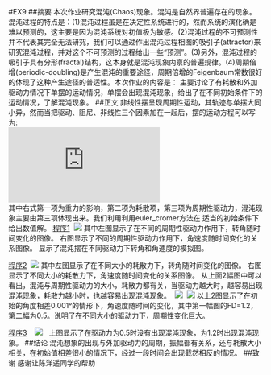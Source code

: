 #EX9
##摘要
本次作业研究混沌(Chaos)现象。混沌是自然界普遍存在的现象。混沌过程的特点是：(1)混沌过程虽是在决定性系统进行的，然而系统的演化确是难以预测的，这主要是因为混沌系统对初值极为敏感。(2)混沌过程的不可预测性并不代表其完全无法研究，我们可以通过作出混沌过程相图的吸引子(attractor)来研究混沌过程，并对这个不可预测的过程给出一些“预测”。(3)另外，混沌过程的吸引子具有分形(fractal)结构，这本身就是混沌现象内禀的普遍规律。(4)周期倍增(periodic-doubling)是产生混沌的重要途径，周期倍增的Feigenbaum常数很好的体现了这种产生途径的普适性。本次作业的内容是： 主要讨论了有耗散和外加驱动力情况下单摆的运动情况，单摆会出现混沌现象，给出了在不同初始条件下的运动情况，了解混沌现象。
##正文
非线性摆呈现周期性运动，其轨迹与单摆大同小异，然而当把驱动、阻尼、非线性三个因素加在一起后，摆的运动方程可以写为:   
   ![](http://latex.codecogs.com/gif.latex?%5Cfrac%7Bd%5E2%5Ctheta%20%7D%7Bdt%5E2%7D%3D-%5Cfrac%7Bg%7D%7Bl%7Dsin%28%5Ctheta%29-q%5Cfrac%7Bd%5Ctheta%7D%7Bdt%7D&plus;F_Dsin%28%5COmega%20_Dt%29)  
其中右式第一项为重力的影响，第二项为耗散项，第三项为周期性驱动力，混沌现象主要由第三项体现出来。我们利用利用euler_cromer方法在 适当的初始条件下给出数值解。
[程序1](https://github.com/thy714038104/computationalphysics_N2013301020091/blob/master/ex9/1.py)  
![](https://raw.githubusercontent.com/thy714038104/computationalphysics_N2013301020091/master/ex9/1.png)
其中左图显示了在不同的周期性驱动力作用下，转角随时间变化的图像。
右图显示了不同的周期性驱动力作用下，角速度随时间变化的关系图像。
显示了混沌摆在不同驱动力下转角和角速度的模拟图。  

 [程序2](https://github.com/thy714038104/computationalphysics_N2013301020091/blob/master/ex9/2.py)  
 ![](https://raw.githubusercontent.com/thy714038104/computationalphysics_N2013301020091/master/ex9/2.png)
 其中左图显示了在不同大小的耗散力下，转角随时间变化的图像。
 右图显示了不同大小的耗散力下，角速度随时间变化的关系图像。
 从上面2幅图中可以看出，混沌与周期性驱动力的大小，耗散力都有关，当驱动力越大时，越容易出现混沌现象，耗散力越小时，也越容易出现混沌现象。  
![](https://raw.githubusercontent.com/thy714038104/computationalphysics_N2013301020091/master/ex9/5.png)  
![](https://raw.githubusercontent.com/thy714038104/computationalphysics_N2013301020091/master/ex9/6.png)
以上2图显示了在初始的角度相差0.001°的情形下，角速度随时间的变化，其中第一幅图的FD=1.2，第二幅为0.5。说明了在不同大小的驱动力下，周期性变化巨大。  

 [程序3](https://github.com/thy714038104/computationalphysics_N2013301020091/blob/master/ex9/3.py)  
  ![](https://raw.githubusercontent.com/thy714038104/computationalphysics_N2013301020091/master/ex9/4.png)
  
上图显示了在驱动力为0.5时没有出现混沌现象，为1.2时出现混沌现象。
##结论
混沌想象的出现与外加驱动力的周期，振幅都有关系，还与耗散大小相关，在初始值相差很小的情况下，经过一段时间会出现截然相反的情况。
##致谢
感谢让陈洋遥同学的帮助
